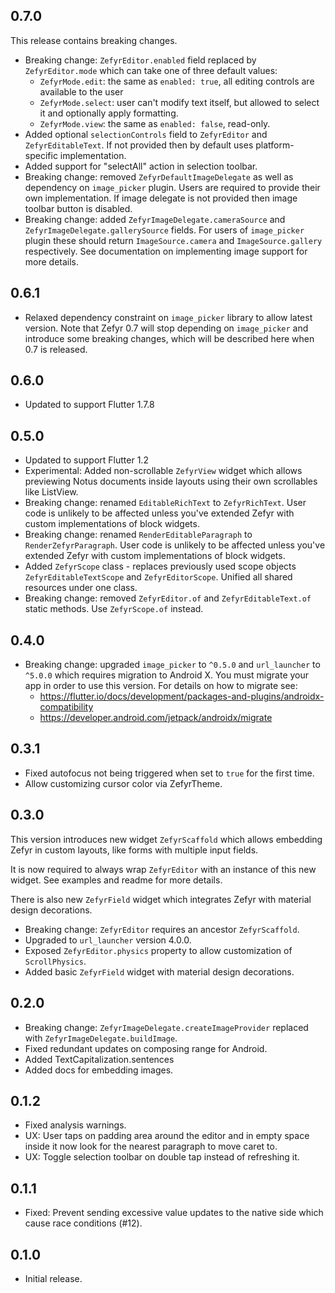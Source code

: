 ## 0.7.0

This release contains breaking changes.

* Breaking change: `ZefyrEditor.enabled` field replaced by `ZefyrEditor.mode` which can take
  one of three default values:
    - `ZefyrMode.edit`: the same as `enabled: true`, all editing controls are available to the user
    - `ZefyrMode.select`: user can't modify text itself, but allowed to select it and optionally
       apply formatting.
    - `ZefyrMode.view`: the same as `enabled: false`, read-only.
* Added optional `selectionControls` field to `ZefyrEditor` and `ZefyrEditableText`. If not provided
  then by default uses platform-specific implementation.
* Added support for "selectAll" action in selection toolbar.
* Breaking change: removed `ZefyrDefaultImageDelegate` as well as dependency on
  `image_picker` plugin. Users are required to provide their own implementation. If image delegate
  is not provided then image toolbar button is disabled.
* Breaking change: added `ZefyrImageDelegate.cameraSource` and `ZefyrImageDelegate.gallerySource`
  fields. For users of `image_picker` plugin these should return `ImageSource.camera` and
  `ImageSource.gallery` respectively. See documentation on implementing image support for more
  details.

## 0.6.1

* Relaxed dependency constraint on `image_picker` library to allow latest version. Note that
  Zefyr 0.7 will stop depending on `image_picker` and introduce some breaking changes, which will
  be described here when 0.7 is released.

## 0.6.0

* Updated to support Flutter 1.7.8

## 0.5.0

* Updated to support Flutter 1.2
* Experimental: Added non-scrollable `ZefyrView` widget which allows previewing Notus documents
  inside layouts using their own scrollables like ListView.
* Breaking change: renamed `EditableRichText` to `ZefyrRichText`. User code is unlikely to be
  affected unless you've extended Zefyr with custom implementations of block widgets.
* Breaking change: renamed `RenderEditableParagraph` to `RenderZefyrParagraph`. User code is
  unlikely to be affected unless you've extended Zefyr with custom implementations of block widgets.
* Added `ZefyrScope` class - replaces previously used scope objects `ZefyrEditableTextScope` and
  `ZefyrEditorScope`. Unified all shared resources under one class.
* Breaking change: removed `ZefyrEditor.of` and `ZefyrEditableText.of` static methods.
  Use `ZefyrScope.of` instead.

## 0.4.0

* Breaking change: upgraded `image_picker` to `^0.5.0` and `url_launcher` to `^5.0.0` which
  requires migration to Android X. You must migrate your app in order to use this version.
  For details on how to migrate see:
  - https://flutter.io/docs/development/packages-and-plugins/androidx-compatibility
  - https://developer.android.com/jetpack/androidx/migrate

## 0.3.1

- Fixed autofocus not being triggered when set to `true` for the first time.
- Allow customizing cursor color via ZefyrTheme.

## 0.3.0

This version introduces new widget `ZefyrScaffold` which allows embedding Zefyr in custom
layouts, like forms with multiple input fields.

It is now required to always wrap `ZefyrEditor` with an instance of this new widget. See examples
and readme for more details.

There is also new `ZefyrField` widget which integrates Zefyr with material design decorations.

* Breaking change: `ZefyrEditor` requires an ancestor `ZefyrScaffold`.
* Upgraded to `url_launcher` version 4.0.0.
* Exposed `ZefyrEditor.physics` property to allow customization of `ScrollPhysics`.
* Added basic `ZefyrField` widget with material design decorations.

## 0.2.0

* Breaking change: `ZefyrImageDelegate.createImageProvider` replaced with
  `ZefyrImageDelegate.buildImage`.
* Fixed redundant updates on composing range for Android.
* Added TextCapitalization.sentences
* Added docs for embedding images.

## 0.1.2

* Fixed analysis warnings.
* UX: User taps on padding area around the editor and in empty space inside it now look for the nearest
  paragraph to move caret to.
* UX: Toggle selection toolbar on double tap instead of refreshing it.

## 0.1.1

* Fixed: Prevent sending excessive value updates to the native side
  which cause race conditions (#12).

## 0.1.0

*  Initial release.
